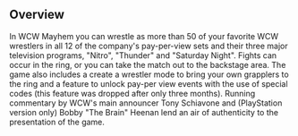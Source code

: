 ## Overview

In WCW Mayhem you can wrestle as more than 50 of your favorite WCW wrestlers in all 12 of the company's pay-per-view sets and their three major television programs, "Nitro", "Thunder" and "Saturday Night". Fights can occur in the ring, or you can take the match out to the backstage area. The game also includes a create a wrestler mode to bring your own grapplers to the ring and a feature to unlock pay-per view events with the use of special codes (this feature was dropped after only three months). Running commentary by WCW's main announcer Tony Schiavone and (PlayStation version only) Bobby "The Brain" Heenan lend an air of authenticity to the presentation of the game.
